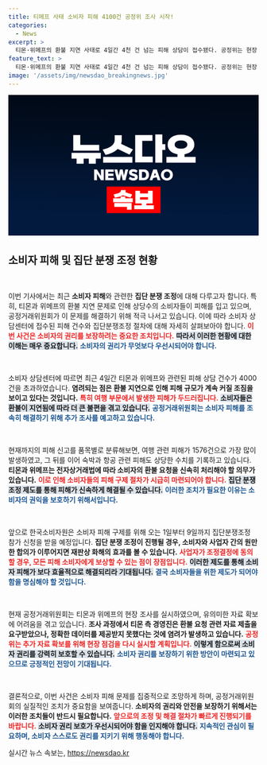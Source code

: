 ```yaml
---
title: 티메프 사태 소비자 피해 4100건 공정위 조사 시작!
categories:
  - News
excerpt: >
  티몬·위메프의 환불 지연 사태로 4일간 4천 건 넘는 피해 상담이 접수됐다. 공정위는 현장 조사를 통해 소비자 피해 구제를 위해 집단분쟁조정에 나선다. 피해 규모는 더욱 커질 전망!
feature_text: >
  티몬·위메프의 환불 지연 사태로 4일간 4천 건 넘는 피해 상담이 접수됐다. 공정위는 현장 조사를 통해 소비자 피해 구제를 위해 집단분쟁조정에 나선다. 피해 규모는 더욱 커질 전망!
image: '/assets/img/newsdao_breakingnews.jpg'
---
```


<p><img src="/assets/img/newsdao_breakingnews.jpg" alt="ranknews 속보" /></p>

<h2 data-ke-size="size26">소비자 피해 및 집단 분쟁 조정 현황</h2>

<p data-ke-size="size16">&nbsp;</p>

<p>이번 기사에서는 최근 <b>소비자 피해</b>와 관련한 <b>집단 분쟁 조정</b>에 대해 다루고자 합니다. 특히, 티몬과 위메프의 환불 지연 문제로 인해 상당수의 소비자들이 피해를 입고 있으며, 공정거래위원회가 이 문제를 해결하기 위해 적극 나서고 있습니다. 이에 따라 소비자 상담센터에 접수된 피해 건수와 집단분쟁조정 절차에 대해 자세히 살펴보아야 합니다. <b><span style="color: #ee2323;">이번 사건은 소비자의 권리를 보장하려는 중요한 조치입니다.</span></b> <b><span style="background-color: #21538527;">따라서 이러한 현황에 대한 이해는 매우 중요합니다.</span></b> <b><span style="color: #1a5490;">소비자의 권리가 무엇보다 우선시되어야 합니다.</span></b></p>

<p data-ke-size="size16">&nbsp;</p>

<p>소비자 상담센터에 따르면 최근 4일간 티몬과 위메프와 관련된 피해 상담 건수가 4000건을 초과하였습니다. <b>염려되는 점은 환불 지연으로 인해 피해 규모가 계속 커질 조짐을 보이고 있다는 것입니다.</b> <b><span style="color: #ee2323;">특히 여행 부문에서 발생한 피해가 두드러집니다.</span></b> <b><span style="background-color: #21538527;">소비자들은 환불이 지연됨에 따라 더 큰 불편을 겪고 있습니다.</span></b> <b><span style="color: #1a5490;">공정거래위원회는 소비자 피해를 조속히 해결하기 위해 추가 조사를 예고하고 있습니다.</span></b></p>

<p data-ke-size="size16">&nbsp;</p>

<p>현재까지의 피해 신고를 품목별로 분류해보면, 여행 관련 피해가 1576건으로 가장 많이 발생하였고, 그 뒤를 이어 숙박과 항공 관련 피해도 상당한 수치를 기록하고 있습니다. <b>티몬과 위메프는 전자상거래법에 따라 소비자의 환불 요청을 신속히 처리해야 할 의무가 있습니다.</b> <b><span style="color: #ee2323;">이로 인해 소비자들의 피해 구제 절차가 시급히 마련되어야 합니다.</span></b> <b><span style="background-color: #21538527;">집단 분쟁 조정 제도를 통해 피해가 신속하게 해결될 수 있습니다.</span></b> <b><span style="color: #1a5490;">이러한 조치가 필요한 이유는 소비자의 권익을 보호하기 위해서입니다.</span></b></p>

<p data-ke-size="size16">&nbsp;</p>

<p>앞으로 한국소비자원은 소비자 피해 구제를 위해 오는 1일부터 9일까지 집단분쟁조정 참가 신청을 받을 예정입니다. <b>집단 분쟁 조정이 진행될 경우, 소비자와 사업자 간의 원만한 합의가 이루어지면 재판상 화해의 효과를 볼 수 있습니다.</b> <b><span style="color: #ee2323;">사업자가 조정결정에 동의할 경우, 모든 피해 소비자에게 보상할 수 있는 점이 장점입니다.</span></b> <b><span style="background-color: #21538527;">이러한 제도를 통해 소비자 피해가 보다 효율적으로 해결되리라 기대됩니다.</span></b> <b><span style="color: #1a5490;">결국 소비자들을 위한 제도가 되어야 함을 명심해야 할 것입니다.</span></b></p>

<p data-ke-size="size16">&nbsp;</p>

<p>현재 공정거래위원회는 티몬과 위메프의 현장 조사를 실시하였으며, 유의미한 자료 확보에 어려움을 겪고 있습니다. <b>조사 과정에서 티몬 측 경영진은 환불 요청 관련 자료 제출을 요구받았으나, 정확한 데이터를 제공받지 못했다는 것에 염려가 발생하고 있습니다.</b> <b><span style="color: #ee2323;">공정위는 추가 자료 확보를 위해 현장 점검을 다시 실시할 계획입니다.</span></b> <b><span style="background-color: #21538527;">이렇게 함으로써 소비자 권리를 강력히 보호할 수 있습니다.</span></b> <b><span style="color: #1a5490;">소비자 권리를 보장하기 위한 방안이 마련되고 있으므로 긍정적인 전망이 기대됩니다.</span></b></p>

<p data-ke-size="size16">&nbsp;</p>

<p>결론적으로, 이번 사건은 소비자 피해 문제를 집중적으로 조망하게 하며, 공정거래위원회의 실질적인 조치가 중요함을 보여줍니다. <b>소비자의 권리와 안전을 보장하기 위해서는 이러한 조치들이 반드시 필요합니다.</b> <b><span style="color: #ee2323;">앞으로의 조정 및 해결 절차가 빠르게 진행되기를 바랍니다.</span></b> <b><span style="background-color: #21538527;">소비자 권리 보호가 우선시되어야 함을 인지해야 합니다.</span></b> <b><span style="color: #1a5490;">지속적인 관심이 필요하며, 소비자 스스로도 권리를 지키기 위해 행동해야 합니다.</span></b></p>
실시간 뉴스 속보는, <a href="https://newsdao.kr" rel="dofollow">https://newsdao.kr</a>


